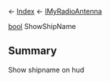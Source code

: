 ← [Index](Api-Index) ← [IMyRadioAntenna](Sandbox.ModAPI.Ingame.IMyRadioAntenna)

[bool](System.Boolean) ShowShipName

## Summary

Show shipname on hud


